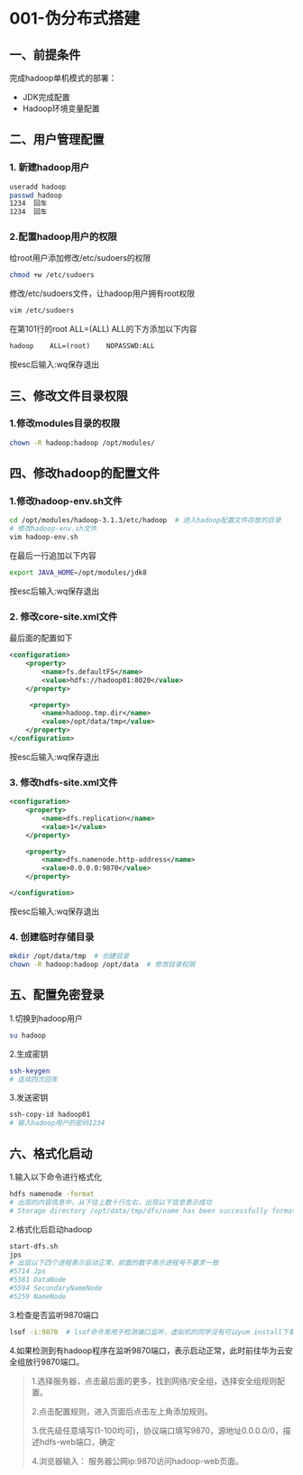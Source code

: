 # 001-伪分布式搭建

## 一、前提条件

完成hadoop单机模式的部署：

- JDK完成配置
- Hadoop环境变量配置

## 二、用户管理配置

### 1. 新建hadoop用户

```sh
useradd hadoop
passwd hadoop
1234  回车
1234  回车
```

### 2.配置hadoop用户的权限

给root用户添加修改/etc/sudoers的权限

```sh
chmod +w /etc/sudoers
```



修改/etc/sudoers文件，让hadoop用户拥有root权限

```sh
vim /etc/sudoers
```

在第101行的root    ALL=(ALL)       ALL的下方添加以下内容

```tex
hadoop    ALL=(root)    NOPASSWD:ALL
```

按esc后输入:wq保存退出

## 三、修改文件目录权限



### 1.修改modules目录的权限

```sh
chown -R hadoop:hadoop /opt/modules/
```



## 四、修改hadoop的配置文件

### 1.修改hadoop-env.sh文件

```sh
cd /opt/modules/hadoop-3.1.3/etc/hadoop  # 进入hadoop配置文件存放的目录
# 修改hadoop-env.sh文件
vim hadoop-env.sh
```

在最后一行追加以下内容

```sh
export JAVA_HOME=/opt/modules/jdk8
```

按esc后输入:wq保存退出



### 2. 修改core-site.xml文件

最后面的配置如下

```xml
<configuration>
    <property>
        <name>fs.defaultFS</name>
        <value>hdfs://hadoop01:8020</value>
    </property>

     <property>
        <name>hadoop.tmp.dir</name>
        <value>/opt/data/tmp</value>
    </property>
</configuration>
```

按esc后输入:wq保存退出

### 3. 修改hdfs-site.xml文件

```xml
<configuration>
    <property>
        <name>dfs.replication</name>
        <value>1</value>
    </property>

    <property>
        <name>dfs.namenode.http-address</name>
        <value>0.0.0.0:9870</value>
    </property>

</configuration>
```

按esc后输入:wq保存退出

### 4. 创建临时存储目录

```sh
mkdir /opt/data/tmp  # 创建目录
chown -R hadoop:hadoop /opt/data  # 修改目录权限
```



## 五、配置免密登录

1.切换到hadoop用户

```sh
su hadoop
```



2.生成密钥

```sh
ssh-keygen
# 连续四次回车
```

3.发送密钥

```sh
ssh-copy-id hadoop01
# 输入hadoop用户的密码1234
```

## 六、格式化启动

1.输入以下命令进行格式化

```sh
hdfs namenode -format
# 出现的内容信息中，从下往上数十行左右，出现以下信息表示成功
# Storage directory /opt/data/tmp/dfs/name has been successfully formatted
```

2.格式化后启动hadoop

```sh
start-dfs.sh
jps
# 出现以下四个进程表示启动正常，前面的数字表示进程号不要求一致
#5714 Jps
#5381 DataNode
#5594 SecondaryNameNode
#5259 NameNode
```

3.检查是否监听9870端口

```sh
lsof -i:9870  # lsof命令常用于检测端口监听，虚拟机的同学没有可以yum install下载
```

4.如果检测到有hadoop程序在监听9870端口，表示启动正常，此时前往华为云安全组放行9870端口。

> 1.选择服务器，点击最后面的更多，找到网络/安全组，选择安全组规则配置。
>
> 2.点击配置规则，进入页面后点击左上角添加规则。
>
> 3.优先级任意填写(1-100均可)，协议端口填写9870，源地址0.0.0.0/0，描述hdfs-web端口，确定
>
> 4.浏览器输入： 服务器公网ip:9870访问hadoop-web页面。





